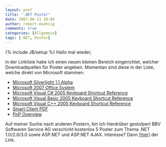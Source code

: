 ```yaml
---
layout: post
title: ".NET Poster"
date: 2007-06-11 18:04
author: robert.muehsig
comments: true
categories: [Allgemein]
tags: [.NET, Poster]
---
```

{% include JB/setup %}
Hallo mal wieder,

in der Linkliste habe ich einen neuen kleinen Bereich eingerichtet, welcher Downloadquellen für Poster angeben. Momentan sind diese in der Liste, welche direkt von Microsoft stammen:
<ul>
	<li><a target="_blank" href="http://www.microsoft.com/downloads/details.aspx?FamilyID=811d8ad6-8d48-4684-b08c-686462d58a56&amp;DisplayLang=en" title="Microsoft Silverlight 1.1 Alpha Poster">Microsoft Silverlight 1.1 Alpha</a></li>
	<li><a target="_blank" href="http://www.microsoft.com/downloads/details.aspx?FamilyID=771aeb45-9d27-4d1f-acd1-9b950637d64e&amp;DisplayLang=en" title="Microsoft 2007 Office System Poster">Microsoft 2007 Office System</a></li>
	<li><a target="_blank" href="http://www.microsoft.com/downloads/details.aspx?FamilyID=c15d210d-a926-46a8-a586-31f8a2e576fe&amp;DisplayLang=en" title="Microsoft Visual C# 2005 Keyboard Shortcut Reference Poster">Microsoft Visual C# 2005 Keyboard Shortcut Reference</a></li>
	<li><a target="_blank" href="http://www.microsoft.com/downloads/details.aspx?FamilyID=6bb41456-9378-4746-b502-b4c5f7182203&amp;DisplayLang=en" title="Visual Basic 2005 Keyboard Shortcut Reference Poster">Microsoft Visual Basic 2005 Keyboard Shortcut Reference </a></li>
	<li><a target="_blank" href="http://www.microsoft.com/downloads/details.aspx?FamilyID=bccf84f4-4136-48b2-b4ec-83eaa484da20&amp;DisplayLang=en" title="Visual C++ 2005 Keyboard Shortcut Reference Poster">Microsoft Visual C++ 2005 Keyboard Shortcut Reference</a></li>
	<li><a target="_blank" href="http://www.microsoft.com/downloads/thankyou.aspx?familyId=523bf8a4-2b48-459b-9a2a-19cfabad08dc&amp;displayLang=en" title="Smart Client PDF">Smart Client PDF</a></li>
	<li><a target="_blank" href="http://www.microsoft.com/downloads/details.aspx?FamilyID=d99fb3dd-e753-4500-bdad-e59ac0cea903&amp;DisplayLang=en" title="PnP Overview">PnP Overview</a></li>
</ul>
Auf meiner Suche nach anderen Postern, bin ich hierdrüber gestolpert BBV Softwaren Service AG verschickt kostenlos 5 Poster zum Thema .NET 1.0/2.0/3.0 sowie ASP.NET und ASP.NET AJAX. Interesse? Dann <a target="_blank" href="http://www.bbv.ch/?site=offers/dotnet_news.html#dotnet_poster" title=".NET Poster">[hier]</a> der Link.
